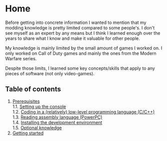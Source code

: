 # Home
Before getting into concrete information I wanted to mention that my modding knowledge is pretty limited compared to some people's. I don't see myself as an expert by any means but I think I learned enough over the years to share what I know and make it valuable for other people.

My knowledge is mainly limited by the small amount of games I worked on. I only worked on Call of Duty games and mainly the ones from the Modern Warfare series.

Despite those limits, I learned some key concepts/skills that apply to any pieces of software (not only video-games).

## Table of contents
1. [Prerequisites](Prerequisites/prerequisites.md)  
  1.1. [Setting up the console](Prerequisites/console-setup.md)  
  1.2. [Coding in a (relatively) low-level programming language (C/C++)](Prerequisites/coding.md)  
  1.3. [Reading assembly language (PowerPC)](Prerequisites/assembly.md)  
  1.4. [Installing the development environment](Prerequisites/install-env.md)  
  1.5. [Optional knowledge](Prerequisites/optional.md)  
2. [Getting started](GettingStarted/getting-started.md)
